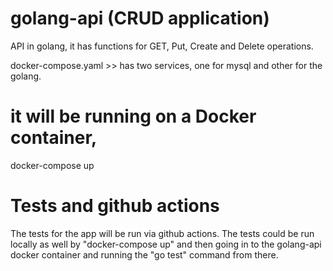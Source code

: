# golang-api (CRUD application)
API in golang, it has functions for GET, Put, Create and Delete operations.

docker-compose.yaml >> has two services, one for mysql and other for the golang.


# it will be running on a Docker container,

docker-compose up

# Tests and github actions

The tests for the app will be run via github actions. The tests could be run locally as well by "docker-compose up" and then going in to the golang-api docker container and running the "go test" command from there.